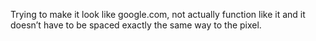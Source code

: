 Trying to make it look like google.com, not actually function like it and it doesn’t have to be spaced exactly the same way to the pixel. 